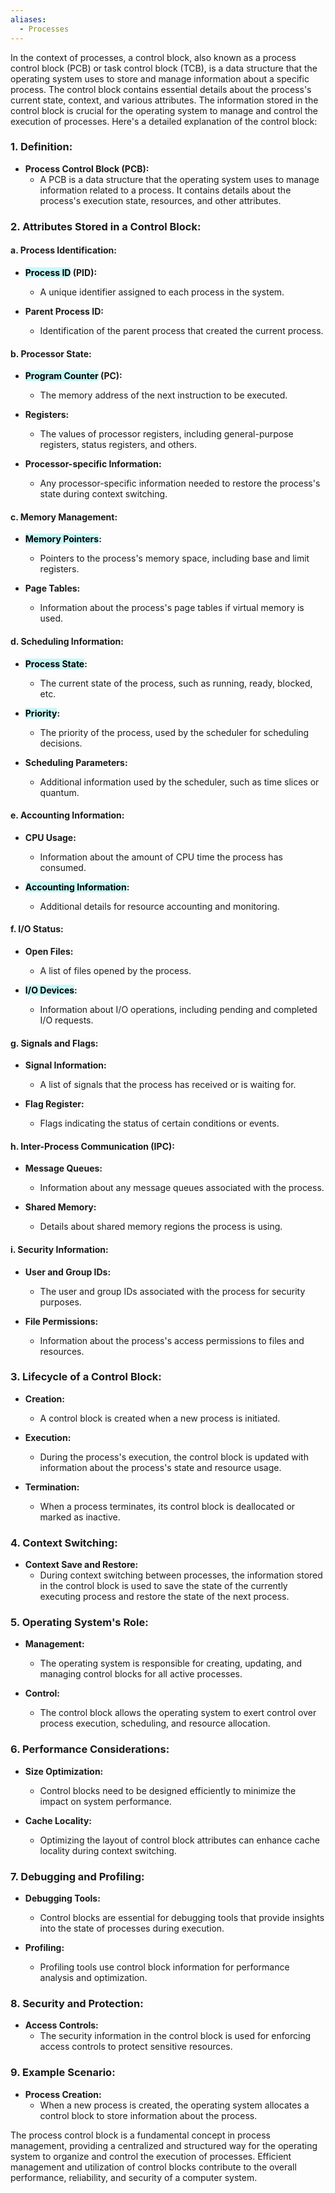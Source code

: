```yaml
---
aliases:
  - Processes
---
```

In the context of processes, a control block, also known as a process control block (PCB) or task control block (TCB), is a data structure that the operating system uses to store and manage information about a specific process. The control block contains essential details about the process's current state, context, and various attributes. The information stored in the control block is crucial for the operating system to manage and control the execution of processes. Here's a detailed explanation of the control block:

### 1. **Definition:**

- **Process Control Block (PCB):**
  - A PCB is a data structure that the operating system uses to manage information related to a process. It contains details about the process's execution state, resources, and other attributes.

### 2. **Attributes Stored in a Control Block:**

#### a. **Process Identification:**

- **<mark style="background: #ABF7F7A6;">Process ID</mark> (PID):**
  - A unique identifier assigned to each process in the system.

- **Parent Process ID:**
  - Identification of the parent process that created the current process.

#### b. **Processor State:**

- **<mark style="background: #ABF7F7A6;">Program Counter</mark> (PC):**
  - The memory address of the next instruction to be executed.

- **Registers:**
  - The values of processor registers, including general-purpose registers, status registers, and others.

- **Processor-specific Information:**
  - Any processor-specific information needed to restore the process's state during context switching.

#### c. **Memory Management:**

- **<mark style="background: #ABF7F7A6;">Memory Pointers</mark>:**
  - Pointers to the process's memory space, including base and limit registers.

- **Page Tables:**
  - Information about the process's page tables if virtual memory is used.

#### d. **Scheduling Information:**

- **<mark style="background: #ABF7F7A6;">Process State</mark>:**
  - The current state of the process, such as running, ready, blocked, etc.

- **<mark style="background: #ABF7F7A6;">Priority</mark>:**
  - The priority of the process, used by the scheduler for scheduling decisions.

- **Scheduling Parameters:**
  - Additional information used by the scheduler, such as time slices or quantum.

#### e. **Accounting Information:**

- **CPU Usage:**
  - Information about the amount of CPU time the process has consumed.

- **<mark style="background: #ABF7F7A6;">Accounting Information</mark>:**
  - Additional details for resource accounting and monitoring.

#### f. **I/O Status:**

- **Open Files:**
  - A list of files opened by the process.

- **<mark style="background: #ABF7F7A6;">I/O Devices</mark>:**
  - Information about I/O operations, including pending and completed I/O requests.

#### g. **Signals and Flags:**

- **Signal Information:**
  - A list of signals that the process has received or is waiting for.

- **Flag Register:**
  - Flags indicating the status of certain conditions or events.

#### h. **Inter-Process Communication (IPC):**

- **Message Queues:**
  - Information about any message queues associated with the process.

- **Shared Memory:**
  - Details about shared memory regions the process is using.

#### i. **Security Information:**

- **User and Group IDs:**
  - The user and group IDs associated with the process for security purposes.

- **File Permissions:**
  - Information about the process's access permissions to files and resources.

### 3. **Lifecycle of a Control Block:**

- **Creation:**
  - A control block is created when a new process is initiated.

- **Execution:**
  - During the process's execution, the control block is updated with information about the process's state and resource usage.

- **Termination:**
  - When a process terminates, its control block is deallocated or marked as inactive.

### 4. **Context Switching:**

- **Context Save and Restore:**
  - During context switching between processes, the information stored in the control block is used to save the state of the currently executing process and restore the state of the next process.

### 5. **Operating System's Role:**

- **Management:**
  - The operating system is responsible for creating, updating, and managing control blocks for all active processes.

- **Control:**
  - The control block allows the operating system to exert control over process execution, scheduling, and resource allocation.

### 6. **Performance Considerations:**

- **Size Optimization:**
  - Control blocks need to be designed efficiently to minimize the impact on system performance.

- **Cache Locality:**
  - Optimizing the layout of control block attributes can enhance cache locality during context switching.

### 7. **Debugging and Profiling:**

- **Debugging Tools:**
  - Control blocks are essential for debugging tools that provide insights into the state of processes during execution.

- **Profiling:**
  - Profiling tools use control block information for performance analysis and optimization.

### 8. **Security and Protection:**

- **Access Controls:**
  - The security information in the control block is used for enforcing access controls to protect sensitive resources.

### 9. **Example Scenario:**

- **Process Creation:**
  - When a new process is created, the operating system allocates a control block to store information about the process.

The process control block is a fundamental concept in process management, providing a centralized and structured way for the operating system to organize and control the execution of processes. Efficient management and utilization of control blocks contribute to the overall performance, reliability, and security of a computer system.